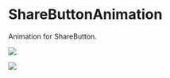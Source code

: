 # ShareButtonAnimation
Animation for ShareButton.


![](https://dn-qu3i5h38.qbox.me/a187d90cd1e8205d.gif)

![](https://dn-qu3i5h38.qbox.me/049f97706e615909.png)